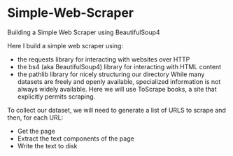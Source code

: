 # Simple-Web-Scraper
Building a Simple Web Scraper using BeautifulSoup4


Here I build a simple web scraper using:
* the requests library for interacting with websites over HTTP
* the bs4 (aka BeautifulSoup4) library for interacting with HTML content
* the pathlib library for nicely structuring our directory
While many datasets are freely and openly available, specialized information is not always widely available. Here we will use ToScrape books, a site that explicitly permits scraping.

To collect our dataset, we will need to generate a list of URLS to scrape and then, for each URL:
* Get the page
* Extract the text components of the page
* Write the text to disk

